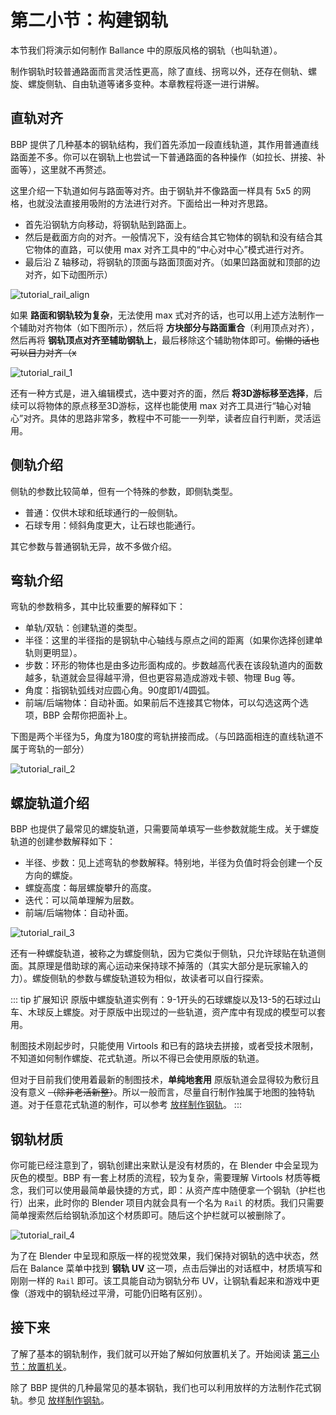 # 第二小节：构建钢轨

本节我们将演示如何制作 Ballance 中的原版风格的钢轨（也叫轨道）。

制作钢轨时较普通路面而言灵活性更高，除了直线、拐弯以外，还存在侧轨、螺旋、螺旋侧轨、自由轨道等诸多变种。本章教程将逐一进行讲解。

## 直轨对齐

BBP 提供了几种基本的钢轨结构，我们首先添加一段直线轨道，其作用普通直线路面差不多。你可以在钢轨上也尝试一下普通路面的各种操作（如拉长、拼接、补面等），这里就不再赘述。

这里介绍一下轨道如何与路面等对齐。由于钢轨并不像路面一样具有 5x5 的网格，也就没法直接用吸附的方法进行对齐。下面给出一种对齐思路。

- 首先沿钢轨方向移动，将钢轨贴到路面上。
- 然后是截面方向的对齐。一般情况下，没有结合其它物体的钢轨和没有结合其它物体的直路，可以使用 max 对齐工具中的“中心对中心”模式进行对齐。
- 最后沿 Z 轴移动，将钢轨的顶面与路面顶面对齐。（如果凹路面就和顶部的边对齐，如下动图所示）

![tutorial_rail_align](../../../imgs/tutorial_rail_align.gif)

如果 **路面和钢轨较为复杂**，无法使用 max 式对齐的话，也可以用上述方法制作一个辅助对齐物体（如下图所示），然后将 **方块部分与路面重合**（利用顶点对齐），然后再将 **钢轨顶点对齐至辅助钢轨上**，最后移除这个辅助物体即可。~~偷懒的话也可以目力对齐（x~~

![tutorial_rail_1](../../../imgs/tutorial_rail_1.png)

还有一种方式是，进入编辑模式，选中要对齐的面，然后 **将3D游标移至选择**，后续可以将物体的原点移至3D游标，这样也能使用 max 对齐工具进行“轴心对轴心”对齐。具体的思路非常多，教程中不可能一一列举，读者应自行判断，灵活运用。

## 侧轨介绍

侧轨的参数比较简单，但有一个特殊的参数，即侧轨类型。

- 普通：仅供木球和纸球通行的一般侧轨。
- 石球专用：倾斜角度更大，让石球也能通行。

其它参数与普通钢轨无异，故不多做介绍。

## 弯轨介绍

弯轨的参数稍多，其中比较重要的解释如下：

- 单轨/双轨：创建轨道的类型。
- 半径：这里的半径指的是钢轨中心轴线与原点之间的距离（如果你选择创建单轨则更明显）。
- 步数：环形的物体也是由多边形面构成的。步数越高代表在该段轨道内的面数越多，轨道就会显得越平滑，但也更容易造成游戏卡顿、物理 Bug 等。
- 角度：指钢轨弧线对应圆心角。90度即1/4圆弧。
- 前端/后端物体：自动补面。如果前后不连接其它物体，可以勾选这两个选项，BBP 会帮你把面补上。

下图是两个半径为5，角度为180度的弯轨拼接而成。（与凹路面相连的直线轨道不属于弯轨的一部分）

![tutorial_rail_2](../../../imgs/tutorial_rail_2.png)

## 螺旋轨道介绍

BBP 也提供了最常见的螺旋轨道，只需要简单填写一些参数就能生成。关于螺旋轨道的创建参数解释如下：

- 半径、步数：见上述弯轨的参数解释。特别地，半径为负值时将会创建一个反方向的螺旋。
- 螺旋高度：每层螺旋攀升的高度。
- 迭代：可以简单理解为层数。
- 前端/后端物体：自动补面。

![tutorial_rail_3](../../../imgs/tutorial_rail_3.png)

还有一种螺旋轨道，被称之为螺旋侧轨，因为它类似于侧轨，只允许球贴在轨道侧面。其原理是借助球的离心运动来保持球不掉落的（其实大部分是玩家输入的力）。螺旋侧轨的参数与螺旋轨道较为相似，故读者可以自行探索。

::: tip 扩展知识
原版中螺旋轨道实例有：9-1开头的石球螺旋以及13-5的石球过山车、木球反上螺旋。对于原版中出现过的一些轨道，资产库中有现成的模型可以套用。

制图技术刚起步时，只能使用 Virtools 和已有的路块去拼接，或者受技术限制，不知道如何制作螺旋、花式轨道。所以不得已会使用原版的轨道。

但对于目前我们使用着最新的制图技术，**单纯地套用** 原版轨道会显得较为敷衍且没有意义 ~~（除非老活新整）~~。所以一般而言，尽量自行制作独属于地图的独特轨道。对于任意花式轨道的制作，可以参考 [放样制作钢轨](../../mapping/blender/sampling-rail)。
:::

## 钢轨材质

你可能已经注意到了，钢轨创建出来默认是没有材质的，在 Blender 中会呈现为灰色的模型。BBP 有一套上材质的流程，较为复杂，需要理解 Virtools 材质等概念，我们可以使用最简单最快捷的方式，即：从资产库中随便拿一个钢轨（护栏也行）出来，此时你的 Blender 项目内就会具有一个名为 `Rail` 的材质。我们只需要简单搜索然后给钢轨添加这个材质即可。随后这个护栏就可以被删除了。

![tutorial_rail_4](../../../imgs/tutorial_rail_4.png)

为了在 Blender 中呈现和原版一样的视觉效果，我们保持对钢轨的选中状态，然后在 Balance 菜单中找到 **钢轨 UV** 这一项，点击后弹出的对话框中，材质填写和刚刚一样的 `Rail` 即可。该工具能自动为钢轨分布 UV，让钢轨看起来和游戏中更像（游戏中的钢轨经过平滑，可能仍旧略有区别）。

## 接下来

了解了基本的钢轨制作，我们就可以开始了解如何放置机关了。开始阅读 [第三小节：放置机关](sector-3)。

除了 BBP 提供的几种最常见的基本钢轨，我们也可以利用放样的方法制作花式钢轨。参见 [放样制作钢轨](../../mapping/blender/sampling-rail)。
